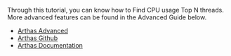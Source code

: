 
Through this tutorial, you can know how to Find CPU usage Top N threads. More advanced features can be found in the Advanced Guide below.

* [Arthas Advanced](https://arthas.aliyun.com/doc/arthas-tutorials?language=en&id=arthas-advanced)
* [Arthas Github](https://github.com/alibaba/arthas)
* [Arthas Documentation](https://arthas.aliyun.com/doc/en)
